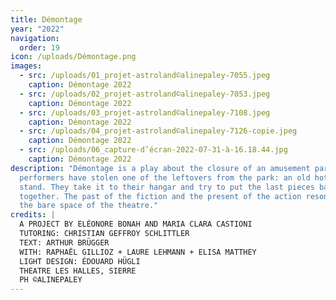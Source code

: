 ```yaml
---
title: Démontage
year: "2022"
navigation:
  order: 19
icon: /uploads/Démontage.png
images:
  - src: /uploads/01_projet-astroland©alinepaley-7055.jpeg
    caption: Démontage 2022
  - src: /uploads/02_projet-astroland©alinepaley-7053.jpeg
    caption: Démontage 2022
  - src: /uploads/03_projet-astroland©alinepaley-7108.jpeg
    caption: Démontage 2022
  - src: /uploads/04_projet-astroland©alinepaley-7126-copie.jpeg
    caption: Démontage 2022
  - src: /uploads/06_capture-d’écran-2022-07-31-à-16.18.44.jpg
    caption: Démontage 2022
description: "Démontage is a play about the closure of an amusement park. The
  performers have stolen one of the leftovers from the park: an old hot dog
  stand. They take it to their hangar and try to put the last pieces back
  together. The past of the fiction and the present of the action resonate in
  the bare space of the theatre."
credits: |
  A PROJECT BY ELÉONORE BONAH AND MARIA CLARA CASTIONI 
  TUTORING: CHRISTIAN GEFFROY SCHLITTLER 
  TEXT: ARTHUR BRÜGGER 
  WITH: RAPHAËL GILLIOZ + LAURE LEHMANN + ELISA MATTHEY 
  LIGHT DESIGN: ÉDOUARD HÜGLI 
  THEATRE LES HALLES, SIERRE 
  PH ©ALINEPALEY
---
```

